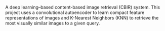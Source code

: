 A deep learning–based content-based image retrieval (CBIR) system.
This project uses a convolutional autoencoder to learn compact feature representations of images and K-Nearest Neighbors (KNN) to retrieve the most visually similar images to a given query.

